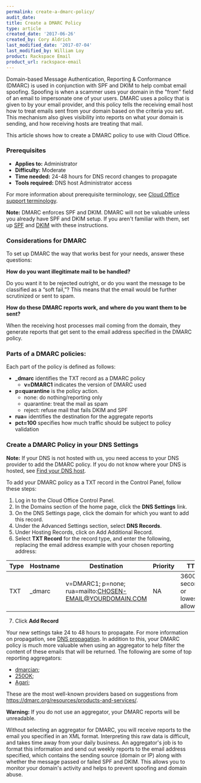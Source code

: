 ```yaml
---
permalink: create-a-dmarc-policy/
audit_date:
title: Create a DMARC Policy
type: article
created_date: '2017-06-26'
created_by: Cory Aldrich
last_modified_date: '2017-07-04'
last_modified_by: William Loy
product: Rackspace Email
product_url: rackspace-email
---
```


Domain-based Message Authentication, Reporting & Conformance (DMARC) is used in conjunction with SPF and DKIM to help combat email spoofing. Spoofing is when a scammer uses your domain in the "from" field of an email to impersonate one of your users. DMARC uses a policy that is given to by your email provider, and this policy tells the receiving email host how to treat emails sent from your domain based on the criteria you set. This mechanism also gives visibility into reports on what your domain is sending, and how receiving hosts are treating that mail.

This article shows how to create a DMARC policy to use with Cloud Office.

### Prerequisites

- **Applies to:** Administrator
- **Difficulty:** Moderate
- **Time needed:** 24-48 hours for DNS record changes to propagate
- **Tools required:** DNS host Administrator access

For more information about prerequisite terminology, see [Cloud Office support terminology](/how-to/cloud-office-support-terminology/).

**Note:** DMARC enforces SPF and DKIM. DMARC will not be valuable unless you already have SPF and DKIM setup. If you aren't familiar with them, set up [SPF](/how-to/dns-record-definitions/#txt-record/) and [DKIM](/how-to/dns-record-definitions/#txt-record/) with these instructions.

### Considerations for DMARC

To set up DMARC the way that works best for your needs, answer these questions:

**How do you want illegitimate mail to be handled?**

Do you want it to be rejected outright, or do you want the message to be classified as a “soft fail,”? This means that the email would be further scrutinized or sent to spam.

**How do these DMARC reports work, and where do you want them to be sent?**

When the receiving host processes mail coming from the domain, they generate reports that get sent to the email address specified in the DMARC policy. 
    
### Parts of a DMARC policies:

Each part of the policy is defined as follows:

 - **_dmarc** identifies the TXT record as a DMARC policy
      - **v=DMARC1** indicates the version of DMARC used
  - **p=quarantine** is the policy action.
    - none: do nothing/reporting only
    - quarantine: treat the mail as spam
    - reject: refuse mail that fails DKIM and SPF
  - **rua=** identifies the destination for the aggregate reports
  - **pct=100** specifies how much traffic should be subject to policy validation

### Create a DMARC Policy in your DNS Settings

**Note:** If your DNS is not hosted with us, you need access to your DNS provider to add the DMARC policy. If you do not know where your DNS is hosted, see [Find your DNS host](/how-to/find-your-dns-host/).

To add your DMARC policy as a TXT record in the Control Panel, follow these steps:

1. Log in to the Cloud Office Control Panel.
2. In the Domains section of the home page, click the **DNS Settings** link.
3. On the DNS Settings page, click the domain for which you want to add this record.
4. Under the Advanced Settings section, select **DNS Records**.
5. Under Hosting Records, click on Add Additional Record.
6. Select **TXT Record** for the record type, and enter the following, replacing the email address example with your chosen reporting address:

| Type | Hostname | Destination | Priority | TTL |
| --- | --- | --- | --- | --- |
| TXT | _dmarc | v=DMARC1; p=none; rua=mailto:CHOSEN-EMAIL@YOURDOMAIN.COM | NA |  3600 seconds or lowest allowed

7. Click **Add Record**

Your new settings take 24 to 48 hours to propagate. For more information on propagation, see [DNS propagation](/how-to/dns-record-definitions#dns-propagation). In addition to this, your DMARC policy is much more valuable when using an aggregator to help filter the content of these emails that will be returned. The following are some of top reporting aggregators:

- [dmarcian](http://dmarcian.com);
- [250OK](http://250OK.com);
- [Agari](http://agari.com);

These are the most well-known providers based on suggestions from https://dmarc.org/resources/products-and-services/.

**Warning:** If you do not use an aggregator, your DMARC reports will be unreadable.  

Without selecting an aggregator for DMARC, you will receive reports to the email you specified in an XML format. Interpreting this raw data is difficult, and takes time away from your daily business. An aggregator's job is to format this information and send out weekly reports to the email address specified, which contains the sending source (domain or IP) along with whether the message passed or failed SPF and DKIM. This allows you to monitor your domain's activity and helps to prevent spoofing and domain abuse.
